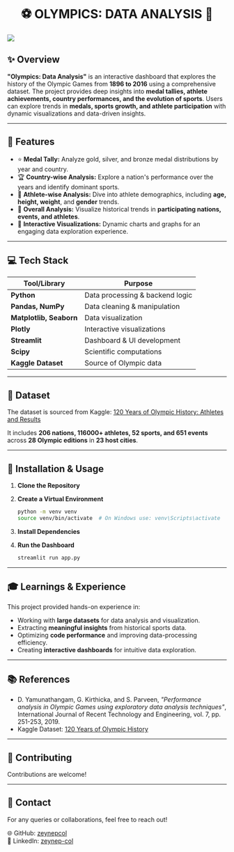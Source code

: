 <h1 align="center"> ⚽️ OLYMPICS: DATA ANALYSIS 🏅 </h1>
<img src="https://github.com/user-attachments/assets/116694cc-0bfb-4234-8684-c80e19ebe13c" style="display:inline-block; margin-right:10px;">


## ✨ Overview

**"Olympics: Data Analysis"** is an interactive dashboard that explores the history of the Olympic Games from **1896 to 2016** using a comprehensive dataset. The project provides deep insights into **medal tallies, athlete achievements, country performances, and the evolution of sports**. Users can explore trends in **medals, sports growth, and athlete participation** with dynamic visualizations and data-driven insights.

---

## 🌟 Features

- ⭐ **Medal Tally:** Analyze gold, silver, and bronze medal distributions by year and country.
- 🏆 **Country-wise Analysis:** Explore a nation's performance over the years and identify dominant sports.
- 🏏 **Athlete-wise Analysis:** Dive into athlete demographics, including **age, height, weight**, and **gender** trends.
- 🌟 **Overall Analysis:** Visualize historical trends in **participating nations, events, and athletes**.
- 🔄 **Interactive Visualizations:** Dynamic charts and graphs for an engaging data exploration experience.

---

## 💻 Tech Stack

| Tool/Library  | Purpose |
|--------------|---------|
| **Python** | Data processing & backend logic |
| **Pandas, NumPy** | Data cleaning & manipulation |
| **Matplotlib, Seaborn** | Data visualization |
| **Plotly** | Interactive visualizations |
| **Streamlit** | Dashboard & UI development |
| **Scipy** | Scientific computations |
| **Kaggle Dataset** | Source of Olympic data |

---

## 📝 Dataset

The dataset is sourced from Kaggle: 
[120 Years of Olympic History: Athletes and Results](https://www.kaggle.com/datasets/heesoo37/120-years-of-olympic-history-athletes-and-results)

It includes **206 nations, 116000+ athletes, 52 sports, and 651 events** across **28 Olympic editions** in **23 host cities**.

---

## 🚀 Installation & Usage

1. **Clone the Repository**

2. **Create a Virtual Environment**
   ```bash
   python -m venv venv
   source venv/bin/activate  # On Windows use: venv\Scripts\activate
   ```
3. **Install Dependencies**

4. **Run the Dashboard**
   ```bash
   streamlit run app.py
   ```

---

## 🎓 Learnings & Experience

This project provided hands-on experience in:
- Working with **large datasets** for data analysis and visualization.
- Extracting **meaningful insights** from historical sports data.
- Optimizing **code performance** and improving data-processing efficiency.
- Creating **interactive dashboards** for intuitive data exploration.

---

## 📚 References

- D. Yamunathangam, G. Kirthicka, and S. Parveen, *"Performance analysis in Olympic Games using exploratory data analysis techniques"*, International Journal of Recent Technology and Engineering, vol. 7, pp. 251-253, 2019.
- Kaggle Dataset: [120 Years of Olympic History](https://www.kaggle.com/datasets/heesoo37/120-years-of-olympic-history-athletes-and-results)

---

## 🤝 Contributing

Contributions are welcome! 

---
## 📡 Contact

For any queries or collaborations, feel free to reach out!

🌐 GitHub: [zeynepcol](https://github.com/zeynepcol)  
👤 LinkedIn: [zeynep-col](https://linkedin.com/in/zeynep-col/)

